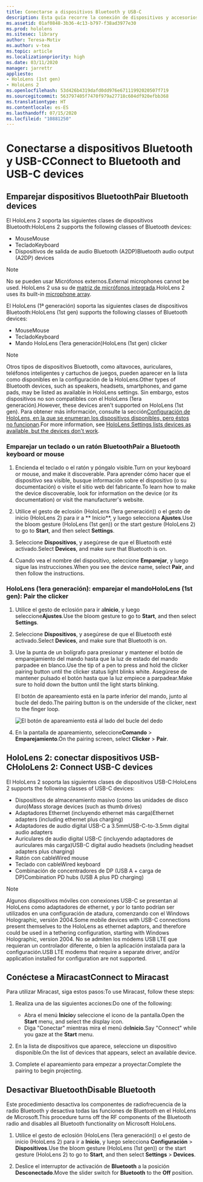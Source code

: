 ```yaml
---
title: Conectarse a dispositivos Bluetooth y USB-C
description: Esta guía recorre la conexión de dispositivos y accesorios Bluetooth y USB-C.
ms.assetid: 01af0848-3b36-4c13-b797-f38ad3977e30
ms.prod: hololens
ms.sitesec: library
author: Teresa-Motiv
ms.author: v-tea
ms.topic: article
ms.localizationpriority: high
ms.date: 03/11/2020
manager: jarrettr
appliesto:
- HoloLens (1st gen)
- HoloLens 2
ms.openlocfilehash: 53d426b4319dafd0dd976e67111992020507f719
ms.sourcegitcommit: 563797405f7470f979a27718c604df920efbb368
ms.translationtype: HT
ms.contentlocale: es-ES
ms.lasthandoff: 07/15/2020
ms.locfileid: "10881250"
---
```

# <span data-ttu-id="2f83b-103">Conectarse a dispositivos Bluetooth y USB-C</span><span class="sxs-lookup"><span data-stu-id="2f83b-103">Connect to Bluetooth and USB-C devices</span></span>

## <span data-ttu-id="2f83b-104">Emparejar dispositivos Bluetooth</span><span class="sxs-lookup"><span data-stu-id="2f83b-104">Pair Bluetooth devices</span></span>

<span data-ttu-id="2f83b-105">El HoloLens 2 soporta las siguientes clases de dispositivos Bluetooth:</span><span class="sxs-lookup"><span data-stu-id="2f83b-105">HoloLens 2 supports the following classes of Bluetooth devices:</span></span>

- <span data-ttu-id="2f83b-106">Mouse</span><span class="sxs-lookup"><span data-stu-id="2f83b-106">Mouse</span></span>
- <span data-ttu-id="2f83b-107">Teclado</span><span class="sxs-lookup"><span data-stu-id="2f83b-107">Keyboard</span></span>
- <span data-ttu-id="2f83b-108">Dispositivos de salida de audio Bluetooth (A2DP)</span><span class="sxs-lookup"><span data-stu-id="2f83b-108">Bluetooth audio output (A2DP) devices</span></span>

> [!NOTE]
> <span data-ttu-id="2f83b-109">No se pueden usar Micrófonos externos.</span><span class="sxs-lookup"><span data-stu-id="2f83b-109">External microphones cannot be used.</span></span> <span data-ttu-id="2f83b-110">HoloLens 2 usa su de [matriz de micrófonos integrada](hololens2-hardware.md#audio-and-speech).</span><span class="sxs-lookup"><span data-stu-id="2f83b-110">HoloLens 2 uses its built-in [microphone array](hololens2-hardware.md#audio-and-speech).</span></span>

<span data-ttu-id="2f83b-111">El HoloLens (1ª generación) soporta las siguientes clases de dispositivos Bluetooth:</span><span class="sxs-lookup"><span data-stu-id="2f83b-111">HoloLens (1st gen) supports the following classes of Bluetooth devices:</span></span>

- <span data-ttu-id="2f83b-112">Mouse</span><span class="sxs-lookup"><span data-stu-id="2f83b-112">Mouse</span></span>
- <span data-ttu-id="2f83b-113">Teclado</span><span class="sxs-lookup"><span data-stu-id="2f83b-113">Keyboard</span></span>
- <span data-ttu-id="2f83b-114">Mando HoloLens (1era generación)</span><span class="sxs-lookup"><span data-stu-id="2f83b-114">HoloLens (1st gen) clicker</span></span>

> [!NOTE]
> <span data-ttu-id="2f83b-115">Otros tipos de dispositivos Bluetooth, como altavoces, auriculares, teléfonos inteligentes y cartuchos de juegos, pueden aparecer en la lista como disponibles en la configuración de la HoloLens.</span><span class="sxs-lookup"><span data-stu-id="2f83b-115">Other types of Bluetooth devices, such as speakers, headsets, smartphones, and game pads, may be listed as available in HoloLens settings.</span></span> <span data-ttu-id="2f83b-116">Sin embargo, estos dispositivos no son compatibles con el HoloLens (1era generación).</span><span class="sxs-lookup"><span data-stu-id="2f83b-116">However, these devices aren't supported on HoloLens (1st gen).</span></span> <span data-ttu-id="2f83b-117">Para obtener más información, consulte la sección[Configuración de HoloLens, en la que se enumeran los dispositivos disponibles, pero éstos no funcionan](hololens-FAQ.md#hololens-settings-lists-devices-as-available-but-the-devices-dont-work).</span><span class="sxs-lookup"><span data-stu-id="2f83b-117">For more information, see [HoloLens Settings lists devices as available, but the devices don't work](hololens-FAQ.md#hololens-settings-lists-devices-as-available-but-the-devices-dont-work).</span></span>

### <span data-ttu-id="2f83b-118">Emparejar un teclado o un ratón Bluetooth</span><span class="sxs-lookup"><span data-stu-id="2f83b-118">Pair a Bluetooth keyboard or mouse</span></span>

1. <span data-ttu-id="2f83b-119">Encienda el teclado o el ratón y póngalo visible.</span><span class="sxs-lookup"><span data-stu-id="2f83b-119">Turn on your keyboard or mouse, and make it discoverable.</span></span> <span data-ttu-id="2f83b-120">Para aprender cómo hacer que el dispositivo sea visible, busque información sobre el dispositivo (o su documentación) o visite el sitio web del fabricante.</span><span class="sxs-lookup"><span data-stu-id="2f83b-120">To learn how to make the device discoverable, look for information on the device (or its documentation) or visit the manufacturer's website.</span></span>

1. <span data-ttu-id="2f83b-121">Utilice el gesto de eclosión (HoloLens (1era generación)) o el gesto de inicio (HoloLens 2) para ir a \*\* Inicio\*\*, y luego selecciona **Ajustes**.</span><span class="sxs-lookup"><span data-stu-id="2f83b-121">Use the bloom gesture (HoloLens (1st gen)) or the start gesture (HoloLens 2) to go to **Start**, and then select **Settings**.</span></span>

1. <span data-ttu-id="2f83b-122">Seleccione **Dispositivos**, y asegúrese de que el Bluetooth esté activado.</span><span class="sxs-lookup"><span data-stu-id="2f83b-122">Select **Devices**, and make sure that Bluetooth is on.</span></span>  

1. <span data-ttu-id="2f83b-123">Cuando vea el nombre del dispositivo, seleccione **Emparejar**, y luego sigue las instrucciones.</span><span class="sxs-lookup"><span data-stu-id="2f83b-123">When you see the device name, select **Pair**, and then follow the instructions.</span></span>

### <span data-ttu-id="2f83b-124">HoloLens (1era generación): emparejar el mando</span><span class="sxs-lookup"><span data-stu-id="2f83b-124">HoloLens (1st gen): Pair the clicker</span></span>

1. <span data-ttu-id="2f83b-125">Utilice el gesto de eclosión para ir a**Inicio**, y luego seleccione**Ajustes**.</span><span class="sxs-lookup"><span data-stu-id="2f83b-125">Use the bloom gesture to go to **Start**, and then select **Settings**.</span></span>

1. <span data-ttu-id="2f83b-126">Seleccione **Dispositivos**, y asegúrese de que el Bluetooth esté activado.</span><span class="sxs-lookup"><span data-stu-id="2f83b-126">Select **Devices**, and make sure that Bluetooth is on.</span></span>

1. <span data-ttu-id="2f83b-127">Use la punta de un bolígrafo para presionar y mantener el botón de emparejamiento del mando hasta que la luz de estado del mando parpadee en blanco.</span><span class="sxs-lookup"><span data-stu-id="2f83b-127">Use the tip of a pen to press and hold the clicker pairing button until the clicker status light blinks white.</span></span> <span data-ttu-id="2f83b-128">Asegúrese de mantener pulsado el botón hasta que la luz empiece a parpadear.</span><span class="sxs-lookup"><span data-stu-id="2f83b-128">Make sure to hold down the button until the light starts blinking.</span></span>  

   <span data-ttu-id="2f83b-129">El botón de apareamiento está en la parte inferior del mando, junto al bucle del dedo.</span><span class="sxs-lookup"><span data-stu-id="2f83b-129">The pairing button is on the underside of the clicker, next to the finger loop.</span></span>
   
   ![El botón de apareamiento está al lado del bucle del dedo](images/use-hololens-clicker-1.png)
   
1. <span data-ttu-id="2f83b-131">En la pantalla de apareamiento, seleccione**Comando** > **Emparejamiento**.</span><span class="sxs-lookup"><span data-stu-id="2f83b-131">On the pairing screen, select **Clicker** > **Pair**.</span></span>

## <span data-ttu-id="2f83b-132">HoloLens 2: conectar dispositivos USB-C</span><span class="sxs-lookup"><span data-stu-id="2f83b-132">HoloLens 2: Connect USB-C devices</span></span>

<span data-ttu-id="2f83b-133">El HoloLens 2 soporta las siguientes clases de dispositivos USB-C:</span><span class="sxs-lookup"><span data-stu-id="2f83b-133">HoloLens 2 supports the following classes of USB-C devices:</span></span>

- <span data-ttu-id="2f83b-134">Dispositivos de almacenamiento masivo (como las unidades de disco duro)</span><span class="sxs-lookup"><span data-stu-id="2f83b-134">Mass storage devices (such as thumb drives)</span></span>
- <span data-ttu-id="2f83b-135">Adaptadores Ethernet (incluyendo ethernet más carga)</span><span class="sxs-lookup"><span data-stu-id="2f83b-135">Ethernet adapters (including ethernet plus charging)</span></span>
- <span data-ttu-id="2f83b-136">Adaptadores de audio digital USB-C a 3.5mm</span><span class="sxs-lookup"><span data-stu-id="2f83b-136">USB-C-to-3.5mm digital audio adapters</span></span>
- <span data-ttu-id="2f83b-137">Auriculares de audio digital USB-C (incluyendo adaptadores de auriculares más carga)</span><span class="sxs-lookup"><span data-stu-id="2f83b-137">USB-C digital audio headsets (including headset adapters plus charging)</span></span>
- <span data-ttu-id="2f83b-138">Ratón con cable</span><span class="sxs-lookup"><span data-stu-id="2f83b-138">Wired mouse</span></span>
- <span data-ttu-id="2f83b-139">Teclado con cable</span><span class="sxs-lookup"><span data-stu-id="2f83b-139">Wired keyboard</span></span>
- <span data-ttu-id="2f83b-140">Combinación de concentradores de DP (USB A + carga de DP)</span><span class="sxs-lookup"><span data-stu-id="2f83b-140">Combination PD hubs (USB A plus PD charging)</span></span>

> [!NOTE]
> <span data-ttu-id="2f83b-141">Algunos dispositivos móviles con conexiones USB-C se presentan al HoloLens como adaptadores de ethernet, y por lo tanto podrían ser utilizados en una configuración de atadura, comenzando con el Windows Holographic, versión 2004.</span><span class="sxs-lookup"><span data-stu-id="2f83b-141">Some mobile devices with USB-C connections present themselves to the HoloLens as ethernet adaptors, and therefore could be used in a tethering configuration, starting with Windows Holographic, version 2004.</span></span> <span data-ttu-id="2f83b-142">No se admiten los módems USB LTE que requieran un controlador diferente, o bien la aplicación instalada para la configuración.</span><span class="sxs-lookup"><span data-stu-id="2f83b-142">USB LTE modems that require a separate driver, and/or application installed for configuration are not supported.</span></span>

## <span data-ttu-id="2f83b-143">Conéctese a Miracast</span><span class="sxs-lookup"><span data-stu-id="2f83b-143">Connect to Miracast</span></span>

<span data-ttu-id="2f83b-144">Para utilizar Miracast, siga estos pasos:</span><span class="sxs-lookup"><span data-stu-id="2f83b-144">To use Miracast, follow these steps:</span></span>

1. <span data-ttu-id="2f83b-145">Realiza una de las siguientes acciones:</span><span class="sxs-lookup"><span data-stu-id="2f83b-145">Do one of the following:</span></span>  

   - <span data-ttu-id="2f83b-146">Abra el menú **Inicio**y seleccione el icono de la pantalla.</span><span class="sxs-lookup"><span data-stu-id="2f83b-146">Open the **Start** menu, and select the display icon.</span></span>
   - <span data-ttu-id="2f83b-147">Diga "Conectar" mientras mira el menú de**Inicio**.</span><span class="sxs-lookup"><span data-stu-id="2f83b-147">Say "Connect" while you gaze at the **Start** menu.</span></span>  

1. <span data-ttu-id="2f83b-148">En la lista de dispositivos que aparece, seleccione un dispositivo disponible.</span><span class="sxs-lookup"><span data-stu-id="2f83b-148">On the list of devices that appears, select an available device.</span></span>

1. <span data-ttu-id="2f83b-149">Complete el apareamiento para empezar a proyectar.</span><span class="sxs-lookup"><span data-stu-id="2f83b-149">Complete the pairing to begin projecting.</span></span>

## <span data-ttu-id="2f83b-150">Desactivar Bluetooth</span><span class="sxs-lookup"><span data-stu-id="2f83b-150">Disable Bluetooth</span></span>

<span data-ttu-id="2f83b-151">Este procedimiento desactiva los componentes de radiofrecuencia de la radio Bluetooth y desactiva todas las funciones de Bluetooth en el HoloLens de Microsoft.</span><span class="sxs-lookup"><span data-stu-id="2f83b-151">This procedure turns off the RF components of the Bluetooth radio and disables all Bluetooth functionality on Microsoft HoloLens.</span></span>

1. <span data-ttu-id="2f83b-152">Utilice el gesto de eclosión (HoloLens (1era generación)) o el gesto de inicio (HoloLens 2) para ir a **Inicio**, y luego selecciona **Configuración** > **Dispositivos**.</span><span class="sxs-lookup"><span data-stu-id="2f83b-152">Use the bloom gesture (HoloLens (1st gen)) or the start gesture (HoloLens 2) to go to **Start**, and then select **Settings** > **Devices**.</span></span>

1. <span data-ttu-id="2f83b-153">Deslice el interruptor de activación de **Bluetooth** a la posición **Desconectado**.</span><span class="sxs-lookup"><span data-stu-id="2f83b-153">Move the slider switch for **Bluetooth** to the **Off** position.</span></span>

